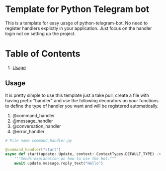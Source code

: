# Template for Python Telegram bot

This is a template for easy uasge of python-telegram-bot. No need to register handlers explictly in your application. Just focus on the handler login not on setting up the project.  

# Table of Contents
1. [Usage](#usage)

## Usage
It is pretty simple to use this template just a take pull, create a file with having prefix "handler" and use the following decorators on your functions to define the type of handler you want and will be registered automatically.

1. @command_handler
2. @message_handler
3. @conversation_handler
4. @error_handler

```python
# File name command_handler.py

@command_handler("start")
async def start(update: Update, context: ContextTypes.DEFAULT_TYPE) -> None:
    """Sends explanation on how to use the bot."""
    await update.message.reply_text("Hello")
```